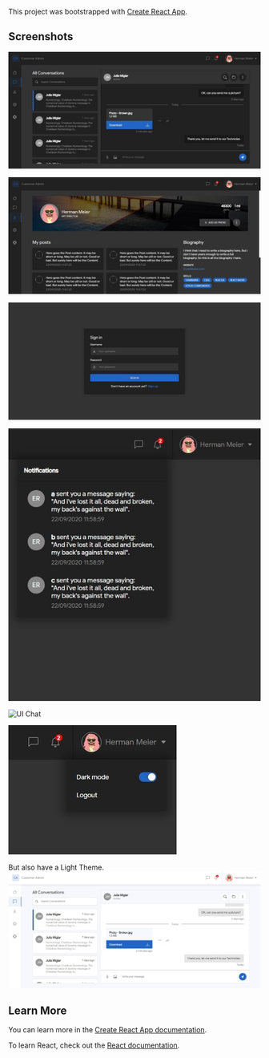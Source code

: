 This project was bootstrapped with [Create React App](https://github.com/facebook/create-react-app).

## Screenshots
![UI Chat](https://raw.githubusercontent.com/erickriva/ui-dashboard/master/screenshots/chat.jpg)

![UI Profile](https://raw.githubusercontent.com/erickriva/ui-dashboard/master/screenshots/profile.jpg)

![UI Chat](https://raw.githubusercontent.com/erickriva/ui-dashboard/master/screenshots/signin.jpg)

![UI Chat](https://raw.githubusercontent.com/erickriva/ui-dashboard/master/screenshots/notifications-dropdown.jpg)

![UI Chat](https://raw.githubusercontent.com/erickriva/ui-dashboard/master/screenshots/settings-email-notification.jpg)

![UI Chat](https://raw.githubusercontent.com/erickriva/ui-dashboard/master/screenshots/user-menu-dropdown.jpg)

But also have a Light Theme.
![UI Chat](https://raw.githubusercontent.com/erickriva/ui-dashboard/master/screenshots/chat-light.jpg)


## Learn More

You can learn more in the [Create React App documentation](https://facebook.github.io/create-react-app/docs/getting-started).

To learn React, check out the [React documentation](https://reactjs.org/).
